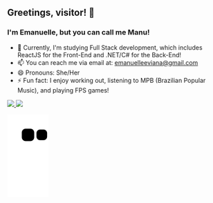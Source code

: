 ## Greetings, visitor! 👋
### I'm Emanuelle, but you can call me Manu!

- 🌱 Currently, I'm studying Full Stack development, which includes ReactJS for the Front-End and .NET/C# for the Back-End!
- 📫 You can reach me via email at: emanuelleeviana@gmail.com
- 😄 Pronouns: She/Her
- ⚡ Fun fact: I enjoy working out, listening to MPB (Brazilian Popular Music), and playing FPS games!

<div>
<a href="https://github.com/emanuelleaviana">
<img height="150em" src="https://github-readme-stats.vercel.app/api?username=emanuelleaviana&theme=midnight-purple&show_icons=true"/>
<img height="150em" src="https://github-readme-stats.vercel.app/api/top-langs/?username=emanuelleaviana&layout=compact&langs_count=16&theme=midnight-purple"/>
</div>

 ![Snake animation](https://github.com/emanuelleaviana/emanuelleaviana/blob/output/github-contribution-grid-snake.svg)
